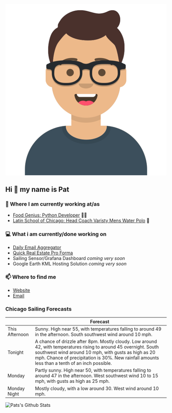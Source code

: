 [![Social banner for p-j-falconer](https://raw.githubusercontent.com/P-J-FALCONER/P-J-FALCONER/master/assets/avataaars.svg)](https://patfalconer.com/)
## Hi :wave: my name is Pat

### 💼 Where I am currently working at/as
- [Food Genius: Python Developer](https://getfoodgenius.com/) 🍔🐍
- [Latin School of Chicago: Head Coach Varisty Mens Water Polo](https://www.latinschool.org/) 🤽


### 💻 What i am currently/done working on
 - [Daily Email Aggregator](https://github.com/P-J-FALCONER/dott_daily_mail)
 - [Quick Real Estate Pro Forma](https://github.com/P-J-FALCONER/henry)
 - Sailing Sensor/Grafana Dashboard *coming very soon*
 - Google Earth KML Hosting Solution *coming very soon*

### 📫 Where to find me
 - [Website](https://patfalconer.com/)
 - [Email](mailto:patrick.j.falconer@gmail.com)


### Chicago Sailing Forecasts
|   | Forecast  |
|---|---|
| This Afternoon | Sunny. High near 55, with temperatures falling to around 49 in the afternoon. South southwest wind around 10 mph. |
| Tonight | A chance of drizzle after 8pm. Mostly cloudy. Low around 42, with temperatures rising to around 45 overnight. South southwest wind around 10 mph, with gusts as high as 20 mph. Chance of precipitation is 30%. New rainfall amounts less than a tenth of an inch possible. |
| Monday | Partly sunny. High near 50, with temperatures falling to around 47 in the afternoon. West southwest wind 10 to 15 mph, with gusts as high as 25 mph. |
| Monday Night | Mostly cloudy, with a low around 30. West wind around 10 mph. |

![Pats's Github Stats](https://github-readme-stats.vercel.app/api?username=p-j-falconer&show_icons=true&theme=radical)
